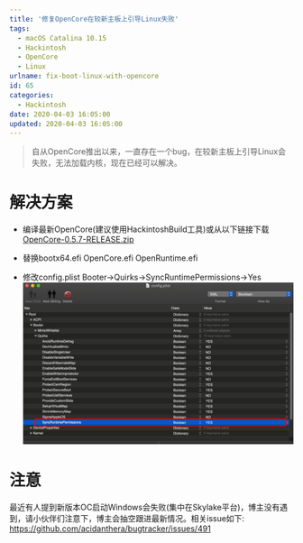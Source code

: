 ```yaml
---
title: '修复OpenCore在较新主板上引导Linux失败'
tags:
  - macOS Catalina 10.15
  - Hackintosh
  - OpenCore
  - Linux
urlname: fix-boot-linux-with-opencore
id: 65
categories:
  - Hackintosh
date: 2020-04-03 16:05:00
updated: 2020-04-03 16:05:00
---
```


>自从OpenCore推出以来，一直存在一个bug，在较新主板上引导Linux会失败，无法加载内核，现在已经可以解决。<!--more-->

# 解决方案
* 编译最新OpenCore(建议使用HackintoshBuild工具)或从以下链接下载
<a href="https://downloads.bugprogrammer.me/OpenCore/OpenCore-0.5.7-RELEASE.zip">OpenCore-0.5.7-RELEASE.zip</a>

* 替换bootx64.efi OpenCore.efi OpenRuntime.efi

* 修改config.plist
Booter->Quirks->SyncRuntimePermissions->Yes
![](/images/Linux.png)

# 注意
最近有人提到新版本OC启动Windows会失败(集中在Skylake平台)，博主没有遇到，请小伙伴们注意下，博主会抽空跟进最新情况。相关issue如下:
https://github.com/acidanthera/bugtracker/issues/491
